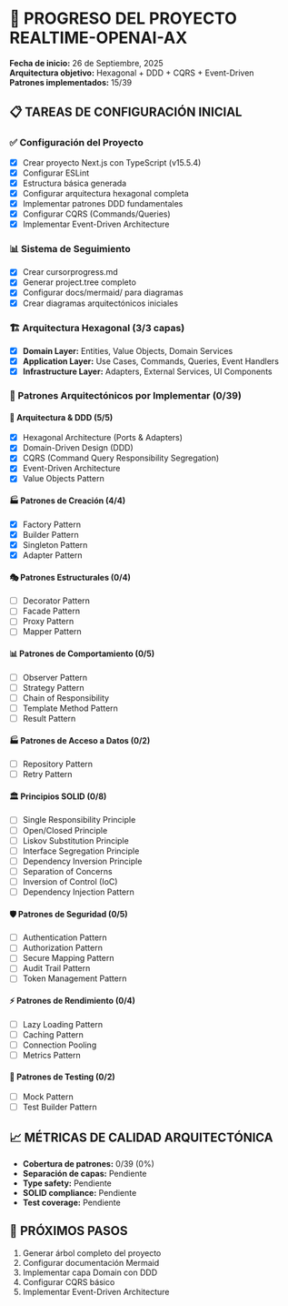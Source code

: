 # 🎯 PROGRESO DEL PROYECTO REALTIME-OPENAI-AX

**Fecha de inicio:** 26 de Septiembre, 2025  
**Arquitectura objetivo:** Hexagonal + DDD + CQRS + Event-Driven  
**Patrones implementados:** 15/39  

## 📋 TAREAS DE CONFIGURACIÓN INICIAL

### ✅ Configuración del Proyecto
- [x] Crear proyecto Next.js con TypeScript (v15.5.4)
- [x] Configurar ESLint
- [x] Estructura básica generada
- [x] Configurar arquitectura hexagonal completa
- [x] Implementar patrones DDD fundamentales
- [x] Configurar CQRS (Commands/Queries)
- [x] Implementar Event-Driven Architecture

### 📊 Sistema de Seguimiento
- [x] Crear cursorprogress.md
- [x] Generar project.tree completo
- [x] Configurar docs/mermaid/ para diagramas
- [x] Crear diagramas arquitectónicos iniciales

### 🏗️ Arquitectura Hexagonal (3/3 capas)
- [x] **Domain Layer:** Entities, Value Objects, Domain Services
- [x] **Application Layer:** Use Cases, Commands, Queries, Event Handlers
- [x] **Infrastructure Layer:** Adapters, External Services, UI Components

### 🎯 Patrones Arquitectónicos por Implementar (0/39)

#### 🔷 Arquitectura & DDD (5/5)
- [x] Hexagonal Architecture (Ports & Adapters)
- [x] Domain-Driven Design (DDD)
- [x] CQRS (Command Query Responsibility Segregation)
- [x] Event-Driven Architecture
- [x] Value Objects Pattern

#### 🏭 Patrones de Creación (4/4)
- [x] Factory Pattern
- [x] Builder Pattern
- [x] Singleton Pattern
- [x] Adapter Pattern

#### 🎭 Patrones Estructurales (0/4)
- [ ] Decorator Pattern
- [ ] Facade Pattern
- [ ] Proxy Pattern
- [ ] Mapper Pattern

#### 📊 Patrones de Comportamiento (0/5)
- [ ] Observer Pattern
- [ ] Strategy Pattern
- [ ] Chain of Responsibility
- [ ] Template Method Pattern
- [ ] Result Pattern

#### 🏭 Patrones de Acceso a Datos (0/2)
- [ ] Repository Pattern
- [ ] Retry Pattern

#### 🏛️ Principios SOLID (0/8)
- [ ] Single Responsibility Principle
- [ ] Open/Closed Principle
- [ ] Liskov Substitution Principle
- [ ] Interface Segregation Principle
- [ ] Dependency Inversion Principle
- [ ] Separation of Concerns
- [ ] Inversion of Control (IoC)
- [ ] Dependency Injection Pattern

#### 🛡️ Patrones de Seguridad (0/5)
- [ ] Authentication Pattern
- [ ] Authorization Pattern
- [ ] Secure Mapping Pattern
- [ ] Audit Trail Pattern
- [ ] Token Management Pattern

#### ⚡ Patrones de Rendimiento (0/4)
- [ ] Lazy Loading Pattern
- [ ] Caching Pattern
- [ ] Connection Pooling
- [ ] Metrics Pattern

#### 🧪 Patrones de Testing (0/2)
- [ ] Mock Pattern
- [ ] Test Builder Pattern

## 📈 MÉTRICAS DE CALIDAD ARQUITECTÓNICA
- **Cobertura de patrones:** 0/39 (0%)
- **Separación de capas:** Pendiente
- **Type safety:** Pendiente
- **SOLID compliance:** Pendiente
- **Test coverage:** Pendiente

## 🚀 PRÓXIMOS PASOS
1. Generar árbol completo del proyecto
2. Configurar documentación Mermaid
3. Implementar capa Domain con DDD
4. Configurar CQRS básico
5. Implementar Event-Driven Architecture
